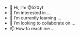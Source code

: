 - 👋 Hi, I’m @520yf
- 👀 I’m interested in ...
- 🌱 I’m currently learning ...
- 💞️ I’m looking to collaborate on ...
- 📫 How to reach me ...

<!---
520yf/520yf is a ✨ special ✨ repository because its `README.md` (this file) appears on your GitHub profile.
You can click the Preview link to take a look at your changes.
--->
